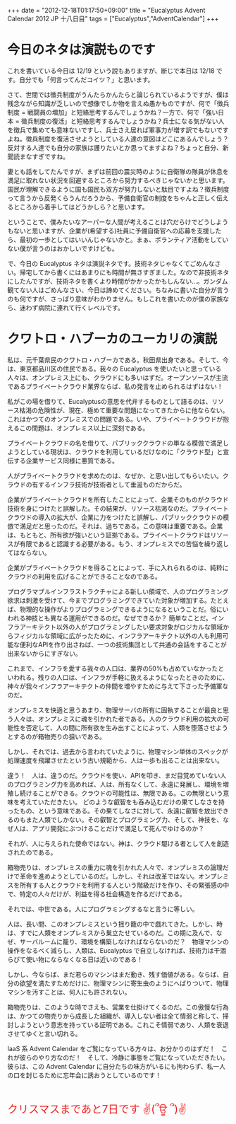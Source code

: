 +++
date = "2012-12-18T01:17:50+09:00"
title = "Eucalyptus Advent Calendar 2012 JP 十八日目"
tags = ["Eucalyptus","AdventCalendar"]
+++

# 今日のネタは演説ものです

これを書いている今日は 12/19 という説もありますが、断じで本日は 12/18 です。自分でも「何言ってんだコイツ？」と思います。

さて、世間では徴兵制度がうんたらかんたらと論じられているようですが、僕は残念ながら知識が乏しいので想像でしか物を言えぬ愚かものですが、何で「徴兵制度 = 戦闘員の増加」と短絡思考するんでしょうかね？一方で、何で「強い日本 = 徴兵制度の復活」と短絡思考するんでしょうかね？兵士になる気がない人を徴兵で集めても意味ないですし、兵士さえ居れば軍事力が増す訳でもないですよね。徴兵制度を復活させようとしている人達の意図はどこにあるんでしょう？反対する人達でも自分の家族は護りたいとか思ってますよね？ちょっと自分、新聞読まなすぎですね。

妻とも話をしてたんですが、まずは前回の震災時のように自衛隊の隊員が休息を満足に取れない状況を回避するところから努力するべきじゃないかと思います。国民が理解できるように国も国民も双方が努力しないと駄目ですよね？徴兵制度って言うから反発くらうんだろうから、予備自衛官の制度をちゃんと正しく伝えるところから着手してはどうかしら？と思います。

ということで、僕みたいなアーパーな人間が考えることは穴だらけでどうしようもないと思いますが、企業が(希望する)社員に予備自衛官への応募を支援したら、最初の一歩としてはいいんじゃないかと。まぁ、ボランティア活動をしていない僕が言うのはおかしいですけども。

で、今日の Eucalyptus ネタは演説ネタです。技術ネタじゃなくてごめんなさい。帰宅してから書くにはあまりにも時間が無さすぎました。なので非技術ネタにしたんですが、技術ネタを書くより時間がかかったかもしんない…。ガンダム観てない人はごめんなさい、今日は諦めてください。ちなみに書いた自分が言うのも何ですが、さっぱり意味がわかりません。もしこれを書いたのが僕の家族なら、迷わず病院に連れて行くレベルです。

# クワトロ・ハブーカのユーカリの演説

私は、元千葉県民のクワトロ・ハブーカである。秋田県出身である。そして、今は、東京都品川区の住民である。我々の Eucalyptus を使いたいと思っている人々は、オンプレミス上にも、クラウドにも多いはずだ。オープンソースが主流であるプライベートクラウド業界ならば、私の発言を止められるはずはない！


私がこの場を借りて、Eucalyptusの意思を代弁するものとして語るのは、リソース枯渇の危険性が、現在、極めて重要な問題になってきたからに他ならない。これはかつてのオンプレミスでの問題である。いや、プライベートクラウドが抱えるこの問題は、オンプレミス以上に深刻である。


プライベートクラウドの名を借りて、パブリッククラウドの単なる模倣で満足しようとしている現状は、クラウドを利用しているだけなのに「クラウド型」と宣伝する企業サービス同様に悪質である。


人がプライベートクラウドを求めたのは、なぜか、と思い出してもらいたい。クラウドの有するインフラ技術が技術者として垂涎ものだからだ。


企業がプライベートクラウドを所有したことによって、企業そのものがクラウド技術を身につけたと誤解した。その結果が、リソース枯渇なのだ。プライベートクラウドの導入の拡大が、企業に力をつけたと誤解し、パブリッククラウドの模倣で満足だと思ったのだ。それは、過ちである。この意味は重要である。企業は、もともと、所有欲が強いという証拠である。プライベートクラウドはリソースが有限であると認識する必要がある。もう、オンプレミスでの苦悩を繰り返してはならない。


企業がプライベートクラウドを得ることによって、手に入れられるのは、純粋にクラウドの利用を広げることができることなのである。


プログラマブルインフラストラクチャによる新しい領域で、人のプログラミング欲求は刺激を受けて、今までプログラミングできていた対象が増加する。たとえば、物理的な操作がよりプログラミングできるようになるということだ。俗にいわれる神技とも異なる運用ができるのだ。なぜできるか？ 簡単なことだ。インフラアーキテクト以外の人がプログラミングしたい要求対象がロジカルな領域からフィジカルな領域に広がったために、インフラアーキテクト以外の人も利用可能な便利なAPIを作り出さねば、一つの技術集団として共通の会話をすることが出来ないからにすぎない。


これまで、インフラを愛する我々の人口は、業界の50%も占めていなかったといわれる。残りの人口は、インフラが手軽に扱えるようになったときのために、神々が我々インフラアーキテクトの仲間を増やすために与えて下さった予備軍なのだ。


オンプレミスを快適と思うあまり、物理サーバの所有に固執することが最良と思う人々は、オンプレミスに魂を引かれた者である。人のクラウド利用の拡大の可能性を否定して、人の間に所有欲を生み出すことによって、人類を堕落させようとするのが箱物売りの狙いである。


しかし、それでは、過去から言われていたように、物理マシン単体のスペックが処理速度を飛躍させたという古い規範から、人は一歩も出ることは出来ない。


違う！　人は、違うのだ。クラウドを使い、APIを叩き、まだ目覚めていない人のプログラミング力を高めれば、人は、所有なくして、永遠に発展し、環境を増殖し続けることができる。クラウドの可能性は、無限である。この無限という意味を考えていただきたい。
どのような叡智をも呑み込むだけの果てしなさを持ったもの、という意味である。その果てしなさに対して、永遠に叡智を放出できるのもまた人類でしかない。その叡智とプログラミング力、そして、神技を、なぜ人は、アプリ開発にぶつけることだけで満足して死んでゆけるのか？


それが、人に与えられた使命ではない。神は、クラウド駆ける者として人を創造されたのである。


箱物売りは、オンプレミスの重力に魂を引かれた人々で、オンプレミスの論理だけで革命を進めようとしているのだ。しかし、それは改革ではない。オンプレミスを所有する人とクラウドを利用する人という階級だけを作り、その緊張感の中で、特定の人々だけが、利益を得る社会構造を作るだけである。


それでは、中世である。人にプログラミングするなと言うに等しい。


人は、長い間、このオンプレミスという揺り籠の中で戯れてきた。しかし、時は、すでに人類をオンプレミスから巣立たせているのだ。この期に及んで、なぜ、サーバルームに籠り、環境を構築しなければならないのだ？　物理マシンの操作をなるべく減らし、人類は、Eucalyptus で自立しなければ、技術力は干涸らびて使い物にならなくなる日は近いのである！


しかし、今ならば、まだ君らのマシンはまだ動き、残す価値がある。ならば、自分の欲望を満たすためだけに、物理マシンに寄生虫のようにへばりついて、物理マシンを汚すことは、何人にも許されない。


箱物売りは、このような時でさえも、営業を仕掛けてくるのだ。この傲慢な行為は、かつての物売りから成長した組織が、導入しない者は全て情弱と称して、掃討しようという意志を持っている証明である。これこそ情弱であり、人類を衰退させてゆくと言い切れる。


IaaS 系 Advent Calendar をご覧になっている方々は、お分かりのはずだ！　これが彼らのやり方なのだ！　そして、冷静に事態をご覧になっていただきたい。彼らは、この Advent Calendar に自分たちの味方がいるにも拘わらず、私一人の口を封じるために忘年会に誘おうとしているのです！

<br/><br/><font size="5" color="#ee2222">クリスマスまであと7日です ✌(՞ਊ ՞)✌</font>


